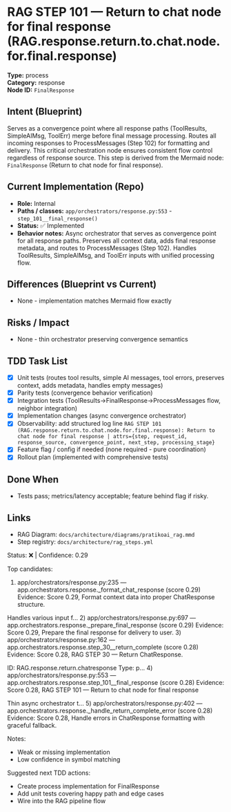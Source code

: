 # RAG STEP 101 — Return to chat node for final response (RAG.response.return.to.chat.node.for.final.response)

**Type:** process  
**Category:** response  
**Node ID:** `FinalResponse`

## Intent (Blueprint)
Serves as a convergence point where all response paths (ToolResults, SimpleAIMsg, ToolErr) merge before final message processing. Routes all incoming responses to ProcessMessages (Step 102) for formatting and delivery. This critical orchestration node ensures consistent flow control regardless of response source. This step is derived from the Mermaid node: `FinalResponse` (Return to chat node for final response).

## Current Implementation (Repo)
- **Role:** Internal
- **Paths / classes:** `app/orchestrators/response.py:553` - `step_101__final_response()`
- **Status:** ✅ Implemented
- **Behavior notes:** Async orchestrator that serves as convergence point for all response paths. Preserves all context data, adds final response metadata, and routes to ProcessMessages (Step 102). Handles ToolResults, SimpleAIMsg, and ToolErr inputs with unified processing flow.

## Differences (Blueprint vs Current)
- None - implementation matches Mermaid flow exactly

## Risks / Impact
- None - thin orchestrator preserving convergence semantics

## TDD Task List
- [x] Unit tests (routes tool results, simple AI messages, tool errors, preserves context, adds metadata, handles empty messages)
- [x] Parity tests (convergence behavior verification)
- [x] Integration tests (ToolResults→FinalResponse→ProcessMessages flow, neighbor integration)
- [x] Implementation changes (async convergence orchestrator)
- [x] Observability: add structured log line
  `RAG STEP 101 (RAG.response.return.to.chat.node.for.final.response): Return to chat node for final response | attrs={step, request_id, response_source, convergence_point, next_step, processing_stage}`
- [x] Feature flag / config if needed (none required - pure coordination)
- [x] Rollout plan (implemented with comprehensive tests)

## Done When
- Tests pass; metrics/latency acceptable; feature behind flag if risky.

## Links
- RAG Diagram: `docs/architecture/diagrams/pratikoai_rag.mmd`
- Step registry: `docs/architecture/rag_steps.yml`


<!-- AUTO-AUDIT:BEGIN -->
Status: ❌  |  Confidence: 0.29

Top candidates:
1) app/orchestrators/response.py:235 — app.orchestrators.response._format_chat_response (score 0.29)
   Evidence: Score 0.29, Format context data into proper ChatResponse structure.

Handles various input f...
2) app/orchestrators/response.py:697 — app.orchestrators.response._prepare_final_response (score 0.29)
   Evidence: Score 0.29, Prepare the final response for delivery to user.
3) app/orchestrators/response.py:162 — app.orchestrators.response.step_30__return_complete (score 0.28)
   Evidence: Score 0.28, RAG STEP 30 — Return ChatResponse.

ID: RAG.response.return.chatresponse
Type: p...
4) app/orchestrators/response.py:553 — app.orchestrators.response.step_101__final_response (score 0.28)
   Evidence: Score 0.28, RAG STEP 101 — Return to chat node for final response

Thin async orchestrator t...
5) app/orchestrators/response.py:402 — app.orchestrators.response._handle_return_complete_error (score 0.28)
   Evidence: Score 0.28, Handle errors in ChatResponse formatting with graceful fallback.

Notes:
- Weak or missing implementation
- Low confidence in symbol matching

Suggested next TDD actions:
- Create process implementation for FinalResponse
- Add unit tests covering happy path and edge cases
- Wire into the RAG pipeline flow
<!-- AUTO-AUDIT:END -->